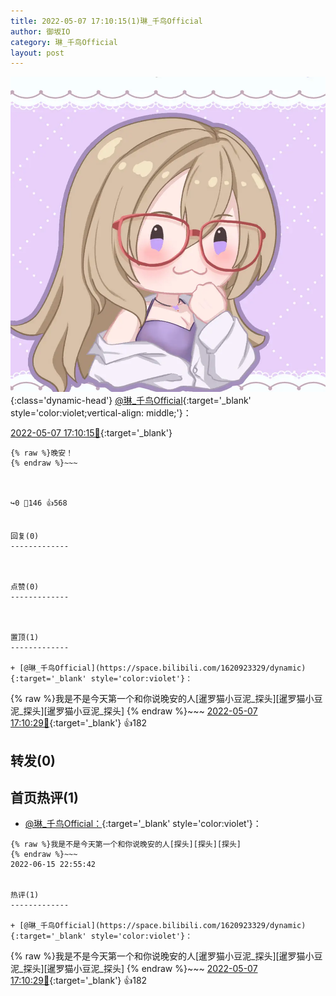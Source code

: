 ```yaml
---
title: 2022-05-07 17:10:15(1)琳_千鸟Official
author: 御坂IO
category: 琳_千鸟Official
layout: post
---
```


![img](/images/c0a88f85ebd0d056f37b114e0748e69556c8b488.jpg){:class='dynamic-head'}
[@琳_千鸟Official](https://space.bilibili.com/1620923329/dynamic){:target='_blank' style='color:violet;vertical-align: middle;'}：

[2022-05-07 17:10:15🔗](https://t.bilibili.com/657457337247727635){:target='_blank'}

~~~
{% raw %}晚安！
{% endraw %}~~~



↪️0 💬146 👍568


回复(0)
-------------



点赞(0)
-------------



置顶(1)
-------------

+ [@琳_千鸟Official](https://space.bilibili.com/1620923329/dynamic){:target='_blank' style='color:violet'}：
~~~
{% raw %}我是不是今天第一个和你说晚安的人[暹罗猫小豆泥_探头][暹罗猫小豆泥_探头][暹罗猫小豆泥_探头]
{% endraw %}~~~
[2022-05-07 17:10:29🔗](https://t.bilibili.com/657457337247727635#reply112070563248){:target='_blank'} 👍182


转发(0)
-------------



首页热评(1)
-------------

+ [@琳_千鸟Official：](https://space.bilibili.com/1620923329/dynamic){:target='_blank' style='color:violet'}：
~~~
{% raw %}我是不是今天第一个和你说晚安的人[探头][探头][探头]
{% endraw %}~~~
2022-06-15 22:55:42


热评(1)
-------------

+ [@琳_千鸟Official](https://space.bilibili.com/1620923329/dynamic){:target='_blank' style='color:violet'}：
~~~
{% raw %}我是不是今天第一个和你说晚安的人[暹罗猫小豆泥_探头][暹罗猫小豆泥_探头][暹罗猫小豆泥_探头]
{% endraw %}~~~
[2022-05-07 17:10:29🔗](https://t.bilibili.com/657457337247727635#reply112070563248){:target='_blank'} 👍182


